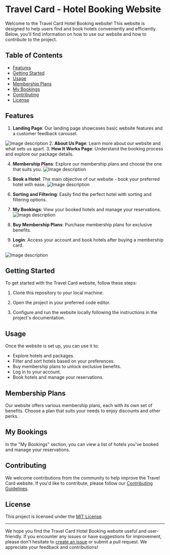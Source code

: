 # Travel Card - Hotel Booking Website

Welcome to the Travel Card Hotel Booking website! This website is designed to help users find and book hotels conveniently and efficiently. Below, you'll find information on how to use our website and how to contribute to the project.

## Table of Contents

- [Features](#features)
- [Getting Started](#getting-started)
- [Usage](#usage)
- [Membership Plans](#membership-plans)
- [My Bookings](#my-bookings)
- [Contributing](#contributing)
- [License](#license)

## Features

1. **Landing Page**: Our landing page showcases basic website features and a customer feedback carousel.
 
![Image description](https://dev-to-uploads.s3.amazonaws.com/uploads/articles/jcls344jvnruyvqnhwf1.png)
2. **About Us Page**: Learn more about our website and what sets us apart.
3. **How It Works Page**: Understand the booking process and explore our package details.

4. **Membership Plans**: Explore our membership plans and choose the one that suits you.
![Image description](https://dev-to-uploads.s3.amazonaws.com/uploads/articles/7jgmx23dx52jepmc8mj5.png)
5. **Book a Hotel**: The main objective of our website - book your preferred hotel with ease.
![Image description](https://dev-to-uploads.s3.amazonaws.com/uploads/articles/bge9kz0w4c0hipx25kgg.png)

6. **Sorting and Filtering**: Easily find the perfect hotel with sorting and filtering options.

7. **My Bookings**: View your booked hotels and manage your reservations.
![Image description](https://dev-to-uploads.s3.amazonaws.com/uploads/articles/cdoz3xoxpaubete8eilo.png)
8. **Buy Membership Plans**: Purchase membership plans for exclusive benefits.

9. **Login**: Access your account and book hotels after buying a membership card.


![Image description](https://dev-to-uploads.s3.amazonaws.com/uploads/articles/iq111hipyg5copakdd97.png)


## Getting Started

To get started with the Travel Card website, follow these steps:

1. Clone this repository to your local machine:

2. Open the project in your preferred code editor.

3. Configure and run the website locally following the instructions in the project's documentation.

## Usage

Once the website is set up, you can use it to:

- Explore hotels and packages.
- Filter and sort hotels based on your preferences.
- Buy membership plans to unlock exclusive benefits.
- Log in to your account.
- Book hotels and manage your reservations.

## Membership Plans

Our website offers various membership plans, each with its own set of benefits. Choose a plan that suits your needs to enjoy discounts and other perks.

## My Bookings

In the "My Bookings" section, you can view a list of hotels you've booked and manage your reservations.

## Contributing

We welcome contributions from the community to help improve the Travel Card website. If you'd like to contribute, please follow our [Contributing Guidelines](CONTRIBUTING.md).

## License

This project is licensed under the [MIT License](LICENSE).

---

We hope you find the Travel Card Hotel Booking website useful and user-friendly. If you encounter any issues or have suggestions for improvement, please don't hesitate to [create an issue](https://github.com/your-username/travel-card-website/issues) or submit a pull request. We appreciate your feedback and contributions!

